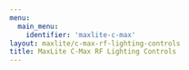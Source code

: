 ```yaml
---
menu:
  main_menu:
    identifier: 'maxlite-c-max'
layout: maxlite/c-max-rf-lighting-controls
title: MaxLite C-Max RF Lighting Controls
---
```


